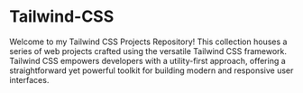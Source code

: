 # Tailwind-CSS
Welcome to my Tailwind CSS Projects Repository! This collection houses a series of web projects crafted using the versatile Tailwind CSS framework. Tailwind CSS empowers developers with a utility-first approach, offering a straightforward yet powerful toolkit for building modern and responsive user interfaces. 
